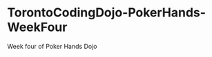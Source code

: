 TorontoCodingDojo-PokerHands-WeekFour
=====================================

Week four of Poker Hands Dojo